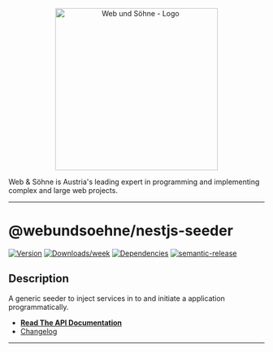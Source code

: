 <p align="center">
  <a href="https://webundsoehne.com" target="blank">
    <img src="https://webundsoehne.com/wp-content/uploads/webundsoehne-logo.png" width="320" alt="Web und Söhne - Logo" />
  </a>
</p>
Web & Söhne is Austria's leading expert in programming and implementing complex and large web projects.

---

# @webundsoehne/nestjs-seeder

[![Version](https://img.shields.io/npm/v/@webundsoehne/nestjs-mongodb-seeder.svg)](https://npmjs.org/package/@webundsoehne/nestjs-mongodb-seeder) [![Downloads/week](https://img.shields.io/npm/dw/@webundsoehne/nestjs-mongodb-seeder.svg)](https://npmjs.org/package/@webundsoehne/nestjs-mongodb-seeder) [![Dependencies](https://img.shields.io/librariesio/release/npm/@webundsoehne/nestjs-mongodb-seeder)](https://npmjs.org/package/@webundsoehne/nestjs-mongodb-seeder) [![semantic-release](https://img.shields.io/badge/%20%20%F0%9F%93%A6%F0%9F%9A%80-semantic--release-e10079.svg)](https://github.com/semantic-release/semantic-release)

## Description

A generic seeder to inject services in to and initiate a application programmatically.

- **[Read The API Documentation](./docs/README.md)**
- [Changelog](./CHANGELOG.md)

<!-- toc -->



<!-- tocstop -->

---
